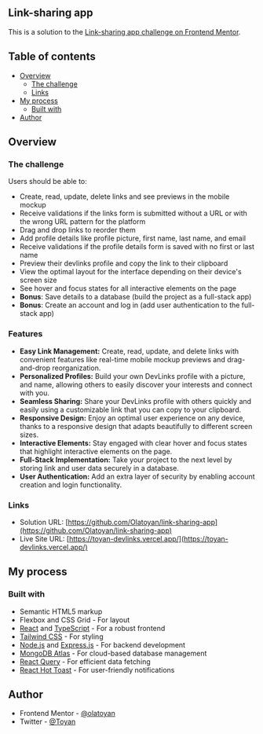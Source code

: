 ## Link-sharing app

This is a solution to the [Link-sharing app challenge on Frontend Mentor](https://www.frontendmentor.io/challenges/linksharing-app-Fbt7yweGsT).

## Table of contents

- [Overview](#overview)
  - [The challenge](#the-challenge)
  - [Links](#links)
- [My process](#my-process)
  - [Built with](#built-with)
- [Author](#author)

## Overview

### The challenge

Users should be able to:

- Create, read, update, delete links and see previews in the mobile mockup
- Receive validations if the links form is submitted without a URL or with the wrong URL pattern for the platform
- Drag and drop links to reorder them
- Add profile details like profile picture, first name, last name, and email
- Receive validations if the profile details form is saved with no first or last name
- Preview their devlinks profile and copy the link to their clipboard
- View the optimal layout for the interface depending on their device's screen size
- See hover and focus states for all interactive elements on the page
- **Bonus**: Save details to a database (build the project as a full-stack app)
- **Bonus**: Create an account and log in (add user authentication to the full-stack app)

### Features

- **Easy Link Management:** Create, read, update, and delete links with convenient features like real-time mobile mockup previews and drag-and-drop reorganization.
- **Personalized Profiles:** Build your own DevLinks profile with a picture, and name, allowing others to easily discover your interests and connect with you.
- **Seamless Sharing:** Share your DevLinks profile with others quickly and easily using a customizable link that you can copy to your clipboard.
- **Responsive Design:** Enjoy an optimal user experience on any device, thanks to a responsive design that adapts beautifully to different screen sizes.
- **Interactive Elements:** Stay engaged with clear hover and focus states that highlight interactive elements on the page.
- **Full-Stack Implementation:** Take your project to the next level by storing link and user data securely in a database.
- **User Authentication:** Add an extra layer of security by enabling account creation and login functionality.

### Links

- Solution URL: [https://github.com/Olatoyan/link-sharing-app](https://github.com/Olatoyan/link-sharing-app)
- Live Site URL: [https://toyan-devlinks.vercel.app/](https://toyan-devlinks.vercel.app/)

## My process

### Built with

- Semantic HTML5 markup
- Flexbox and CSS Grid - For layout
- [React](https://reactjs.org/) and [TypeScript](https://www.typescriptlang.org/) - For a robust frontend
- [Tailwind CSS](https://tailwindcss.com/) - For styling
- [Node.js](https://nodejs.org/) and [Express.js](https://expressjs.com/) - For backend development
- [MongoDB Atlas](https://www.mongodb.com/atlas/database) - For cloud-based database management
- [React Query](https://react-query.tanstack.com/) - For efficient data fetching
- [React Hot Toast](https://react-hot-toast.com/) - For user-friendly notifications

## Author

- Frontend Mentor - [@olatoyan](https://www.frontendmentor.io/profile/olatoyan)
- Twitter - [@Toyan](https://www.twitter.com/_annonnymouss_)

